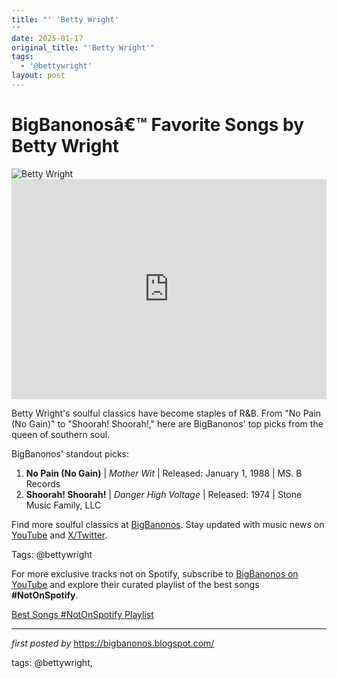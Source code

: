 ```yaml
---
title: "' 'Betty Wright'
'"
date: 2025-01-17
original_title: "'Betty Wright'"
tags:
  - '@bettywright'
layout: post
---
```

 <!-- Title of the Post -->
<h1 >BigBanonosâ€™ Favorite Songs by Betty Wright</h1> <!-- Featured Image -->
<div > <img src="https://i.scdn.co/image/ab67616d0000b2738068df17ad26f1b6b988ab67" alt="Betty Wright">
</div> <!-- Spotify Embed -->
<div > <iframe src="https://open.spotify.com/embed/playlist/1mk4hAXMnhwBtsfVRopIKr?utm_source=generator" width="100%" height="352" frameBorder="0" allowfullscreen="" allow="autoplay; clipboard-write; encrypted-media; fullscreen; picture-in-picture" loading="lazy"></iframe>
</div> <!-- Introductory Text -->
<p >Betty Wright's soulful classics have become staples of R&B. From "No Pain (No Gain)" to "Shoorah! Shoorah!," here are BigBanonos' top picks from the queen of southern soul.</p> <!-- Song Highlights -->
<div > <p>BigBanonos' standout picks:</p> <ol> <li><strong>No Pain (No Gain)</strong> | <em>Mother Wit</em> | Released: January 1, 1988 | MS. B Records</li> <li><strong>Shoorah! Shoorah!</strong> | <em>Danger High Voltage</em> | Released: 1974 | Stone Music Family, LLC</li> </ol>
</div> <!-- Footer Links -->
<div > <p>Find more soulful classics at <a href="https://bigbanonos.blogspot.com/" target="_blank">BigBanonos</a>. Stay updated with music news on <a href="https://www.youtube.com/@BigBanonos" target="_blank">YouTube</a> and <a href="https://x.com/bigbanonos" target="_blank">X/Twitter</a>.</p>
</div> <!-- Tags -->
<p >Tags: @bettywright</p>

<!--Subscribe and Playlist Links-->
<div>
    <p>For more exclusive tracks not on Spotify, subscribe to <a href="https://www.youtube.com/@BigBanonos" target="_blank">BigBanonos on YouTube</a> and explore their curated playlist of the best songs <strong>#NotOnSpotify</strong>.</p>
    <p><a href="https://www.youtube.com/playlist?list=PLtuNtuTatqI0kFahUCbtbfenC_ET5O_tr" target="_blank">Best Songs #NotOnSpotify Playlist<br /></a></p></div>

<hr />

<p><em>first posted by</em> <a href="https://bigbanonos.blogspot.com/" rel="noopener" target="_new">https://bigbanonos.blogspot.com/</a></p>

<p>tags: @bettywright,</p>
